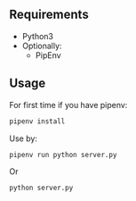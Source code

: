 

## Requirements

- Python3
- Optionally:
  - PipEnv

## Usage 

For first time if you have pipenv:

```bash
pipenv install
```

Use by:
```bash
pipenv run python server.py
```
Or
```bash
python server.py
```
